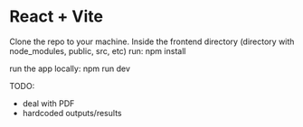 # React + Vite

Clone the repo to your machine. Inside the frontend directory (directory with node_modules, public, src, etc) 
run: npm install

run the app locally: npm run dev 

TODO:
- deal with PDF
- hardcoded outputs/results